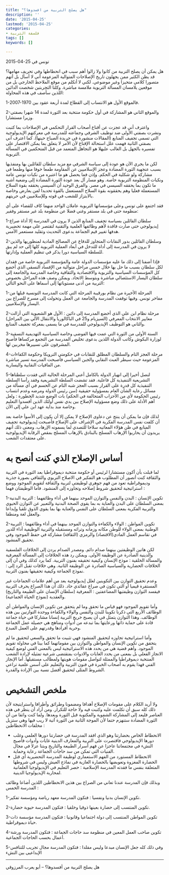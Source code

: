 ```yaml
---
title: "هل يصلح التربية من افسدوها؟"
description: ''
date: '2015-04-25'
lastmod: '2015-04-25'
categories:
- فلسفة التربية
tags: []
keywords: []

---
```

تونس في 25-04-2015



هل يمكن أن يصلح التربية من كانوا ولا زالوا أهم سبب في انحطاطها وفي تحريف مهامها؟ قد يظن الكثير ممن يجهلون تاريخ الإصلاحات المتوالية المزعومة أني لا أسأل بل أتهم متصورا كلامي متحيزا وغير موضوعي. لكني لا أتكلم من موقع الملاحظ الخارجي بل من موقعين يلامسان المسألة التربوية ملامسة مباشرة. وكلتا التجربتين شخصت الدائين اللذين سأصف في هذه المحاولة:

1-فالموقع الأول هو الانتساب إلى القطاع لمدة أربعة عقود بين 1970-2007.

2-والموقع الثاني هو المشاركة في أول حكومة منتخبة بعد الثورة لمدة 14 شهرا بصفتي وزيرا مستشارا.

واعترف أني قد عجزت عن أقناع أصحاب القرار التحكمي في الإصلاحات بما كتبت ونشرت بصفتي الأولى ضد توظيف الشرفي وجماعته للمدرسة في معركتهم الإيديولوجية التي تسمى تجفيف المنابع (المقالات منشورة في جريدة الصباح حينها). كما اعترف أني بصفتي الثانية فهمت علل استحالة الإقناع لأن الأمر لا يتعلق بما يمكن الاقتصار على تفسيره بالجهل بل الغالب عليهلا هو التجاهل المتعمد من قبل المتحكمين في المسألة التربوية.

لكن ما يجري الآن هو عودة إلى سياسة الشرفي مع مزيد سلطان للقائلين بها ومنفذيها بسبب عنجهية الثورة المضادة وعجز الإسلاميين عن المقاومة طمعا خوفا منها وطمعا في مشاركة ولو شكلية في الحكم. وإذن فما يحصل هو ما اعتبره من نكبات تونس عامة ونكبات المنظومة التربوية خاصة. وهو مسار آل بعد عودة الثورة المضادة إلى وضعية أشبه ما تكون بما يحققه السيسي في مصر. والفرق الوحيد أن السيسي يحققه بقوة السلاح المستعملة فعليا وهم يحققونه بقوة السلاح المستعمل بالقوة تحديدا لمن يعارض وخاصة بالابتزاز للشعب في قوته وللإسلاميين في حريتهم.

فقد اجتمع على تونس وعلى مؤسساتها التربوية عاملان الواحد منهما كاف للقضاء على أي منظومة حتى في بلد مستقر وغني فضلا عن منظومة بلد غير مستقر وفقير:

1-سلطان القائلين بسياسة تجفيف المنابع الذين لا يرون في المدرسة إلا أداة صراع إيديولوجي حتى صارت فاقدة لأهم وظائفها العلمية والتقنية لتقتصر على مهمة تحضيرية هدفها تغيير قيم الجماعة بدعوى التحديث وتقليد مستعمر الأمس.

2-وسلطان القائلين بدور النقابات المتجاوز للدفاع عن المصالح المادية لمنظوريها والذين لا يرون في المدرسة إلى أداة للتدخل في أبعاد العملية التربوية كلها إلى حد لم يبق للسلطة السياسية دورا يذكر في تنظيم العملية وإدارتها.

فإذا أضفنا إلى ذلك ما عليه مؤسسات الدولة عامة والمؤسسة التربوية خاصة من فقدان لكل سلطان بسبب ما حل بها خلال خمس مراحل متوالية من الإفساد النسقي الذي أخضع كل المؤسسات السياسية والتربوية والاقتصادية والثقافية وخاصة المدرسة والجامعة إلى سلطان اليسار الاستئصالي مباشرة وبتوسط الاتحاد. ويمكن وصف هذه المراحل بخصوص التربية من أدنى مستوياتها إلى أسماها على النحو التالي:

1-المرحلة الأخيرة من نظام بورقيبة المرحلة التي كانت المدرسة التونسية قبلها من مفاخر تونس. وفيها توقفت المدرسة والجامعة عن العمل وتحولت إلى مسرح للصراع بين اليسار والإسلاميين.

2-مرحلة نظام ابن علي الذي أخضع المدرسة إلى دائين : الأول هو الشعبوية التي أزالت معايير الانتخاب المعرفي (السيزيام و25 في الباكالوريا والانتقال الآلي بين المراحل) والثاني هو التوظيف الإيديولوجي للمدرسة في ما يسمى بمعركة تجفيف المنابع.

3-السنة الأولى من الثورة التي عمت فيها الفوضى وخاصة السياسية التهديمية النسقية لوزارة البكوش وكاتب الدولة اللذين بدعوى تخليص المدرسة من التجمع مركساها فأصبح المشرفون على تسييرها مخربين لها.

4-مرحلة العجز التام والسلطان المطلق للنقابات في حكومتي الترويكا وحكومة الكفاءات المزعومة حيث سيطر العبث النقابي والجبن السياسي فأصبحت المدرسة تسير مباشرة من المافيات النقابية واليسارية.

5-لنصل أخيرا إلى انهيار الدولة بالكامل أعني المرحلة الحالية التي فقدت سلطتاها التشريعية التنفيذية كل فاعلية. فقد تشضت السلطة التشريعية وفقد رأسا السلطة التنفيذية كل قدرة على القرار بسبب العجز شبه التام عن الحسم في أي مسألة من مسائل رعاية الشأن العام بمسؤولية حقيقية (سن رئيس الدولة ومرضه وعدم انتساب رئيس الحكومة لأي من الأحزاب المتحالفة في الحكم) بات الوضع شديد الخطورة : ولعل أهم الأدلة على ذلك وضع مسؤولية الإصلاح بين يدي نفس أولئك الذين أفسدوا التعليم وخاصة منذ بداية عهد ابن علي إلى الآن.

لذلك فإن ما يمكن أن ينتج عن دعاوى الإصلاح لا يمكن إلا أن يكون إلى الأسوأ خاصة بعد أن كلفت نفس المدرسة الفكرية في الإشراف على الإصلاح فأصبحت إيديولوجية تجفيف المنابع في ظن هؤلاء المعاتيه سلاحا للتصدي لما يسمونه الإرهاب. ومعنى ذلك أنهم يريدون أن يحاربوا الإرهاب المسلح بالبنادق بالإرهاب المسلح بمقص الرقابة الإيديولوجية على معتقدات الشعب.

# أساس الإصلاح الذي كنت أنصح به

لما قبلت بأن أكون مستشارا لرئيس أو حكومة منتخبة ديموقراطيا بعد الثورة في التربية والثقافة كنت أتصور أن المطلوب هو التفكير في الاصلاح التربوي والثقافي بصورة جذرية وديموقراطية تعود من فهم جوهري لوظيفتي لتربية والثقافة لتقويم الموجود ووضع استراتيجية لتحقيق شروط إصلاحه وتجاوزه إلى المنشود. فأما الوظيفتان فهما :

1-تكوين الإنسان : البدن والنفس والتوازن الموحد بينهما في أداء وظائفهما : التربية البدنية بمعنى السلطان على البدن والعناية به بما يقوي الصحة البدنية والتعبير عن التوازن الحيوي والتربية الفكرية بمعنى السلطان على النفس والعناية بها بما يقوي الذوق تلقيا وإبداعا والعقل لغة ومنطقا.

2-تكوين المواطن : الولاء والكفاءة والتوازن الموحد بينهما في أداء وظائفهما : التربية الوطنية بمعنى الولاء للوطن مكانه وزمانه وتراثه ومستقبله والتربية الوظيفية أداء للدور في تقاسم العمل المادي(الاقتصاد) والرمزي (الثقافة) مشاركة في حفظ الموجود وفي تحقيق المنشود.

لكن هاتين الوظيفتين بينهما صدام دائم. ومصدر الصدام يردن إلى الخلافات الفلسفية والدينية الصادرة عن الوظيفة الأولى. ويمكن رد هذه الخلافات إلى المسألة المعرفية والمسألة الخلقية : موذج الإنسان وكيفية تحقيقه بفنون التربية. كما يرد كذلك وفي آن إلى الخلافات الحضارية والسياسية الصادرة عن الوظيفة الثانية. وهي خلافات تقبل الرد إلى : نموذج الجماعة وكيفية تحقيقها بفنون التربية.

وعدم تحقيق التوازن بين التكوينين لعلل إيديولوجية يعد من أهم علامات الجماعات غير المستقرة قيميا أو التي تكون في صراع عقائدي حاد. ذلك أن هذا الصراع يحرف التربية فيفسد التوازن وظيفتيها المضاعفتين : المعرفية (سلطان الإنسان على الطبيعة والتاريخ) والعقدية (نموذج الحياة الجماعية).

وأما تقويم الموجود فهو قياس ما تحقق وما لم يتحقق من تكوين الإنسان والمواطن أي الوظائف الأربع التي ذكرنا تكوينا للبدن والنفس والولاء والكفاءة ووحدة التوازنين بين هذه الوظائف. وهذا التوازن يتمثل في أن يصبح خريج التربية إنسانا مشاركا في حياة جماعة قادة على حماية ذاتها ورعايتها بما تبدعه من أدوات ومناهج هي حصيلة عمل الجماعة وحرية أفرادها وقدرتهم على العمل المبدع.

وأما استراتيجية تجاوزه لتحقيق المنشود فهي تثبيت ما تحقق والسعي لتحقيق ما لم يتحقق من تكوين الإنسان والمواطن والتوازن بين مقوماتهما كما بينا في محاولة تقويم الموجود. وأهم قضية هي من يحدد هذه الاستراتيجية ليس بالمعنى الفني لوضع كيفية الانجاز الفعلي بل بمعنى من يحدد الغايات والادوات بمتقتضى شرعية تمثيله لإرادة الشعب المنتخبة ديموقراطيا والممثلة لتواصل مقومات هويتها ولمطالب مستقبلها. أما الإنجاز الفني فهذا يقوم به أصحاب الخبرة في فنون التربية والتعليم على أسس علمية تراعي الشروط المثلى لتحقيق أفضل نسبة بين الإرادة والقدرة.

# ملخص التشخيص

ولا أريد الكلام على مقومات الإصلاح أهدافا ومضمونا وطرائق وأطرافا واسترايتيجة لأن ذلك كله سبق أن تكلمت عليه وكتبت فيه ولا حاجة للتكرار. ومن أراد أن ينظر في هذه العناصر فليعد إلى المشاركة الشفوية والمكتوبة قبل الثورة وبعدها. ولما كنت واثقا من أن الثورة المضادة ستنهزم حتما لأن الموجة الثانية من الثورة آتية لا ريب فيها وهي ستزيل مخلفات الانحطاطين :

* الانحطاط الخاص بحضارتنا وهو الذي افقد المدرسة في حضارتنا دورها العلمي وغلب دورها الإيديولوجي فاقتصرت على التربية والمعارف الدينية غايات وأدوات فأصبح النشء في مجتمعاتنا عاجزا عن فهم أسرار الطبيعة والتاريخ وبتنا عزلا في مجال الفنيات التي تمكن من سد حاجات الجماعة رعاية وحماية.
* الانحطاط المستورد من الفهم الاستعماري لوظيفة المدرسة التحضيرية أي قتل الحضارة المغزوة وتعويضها بالحضارة الغازية في نماذج العيش وليس في شروطها المتعلقة بنفس ما فقدته المدرسة الإسلامية : حصر التعليم في الإيديولوجيا العلمانية لمحاربة الإيديولوجيا الدينية.

وبذلك فإن المدرسة عندنا تعاني من الصراع بين هذين الانحطاطين اللذين أضاعا وظائف المدرسة الخمس :

1-تكوين الإنسان بدنيا ونفسيا : فتكون المدرسة معهد رياضة ومؤسسة تفكير.

2-تكوين المنتسب إلى حضارة بعينها ذوقيا وخلقيا : فتكون المدرسة حيوية حضارة.

3-تكوين المواطن المنتسب إلى دولة اجتماعيا وقانونيا : فتكون المدرسة مؤسسة ذات حياة ديموقراطية.

4-تكوين صاحب العمل المعين في منظومة سد حاجات الجماعة : فتكون المدرسة ورشة أعمال بحسب الحاجات الجماعية.

5-وفي ذلك كله جعل الإنسان مبدعا وليس مقلدا : فتكون المدرسة مجال تجريب للتنافس الإبداعيى بين النشء

---

هل يصلح التربية من أفسدوها؟ – أبو يعرب المرزوقي

###